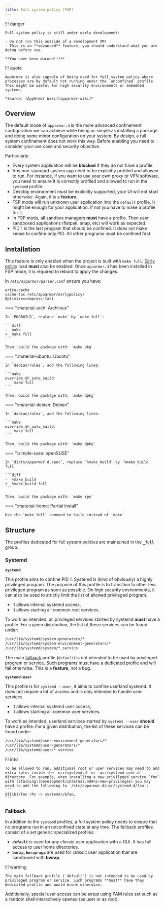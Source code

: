 ```yaml
---
title: Full system policy (FSP)
---
```


!!! danger

    Full system policy is still under early development:
    
    - Do not run this outside of a development VM! 
    - This is an **advanced** feature, you should understand what you are doing before use.

    **You have been warned!!!**

!!! quote

    AppArmor is also capable of being used for full system policy where processes are by default not running under the `unconfined` profile. This might be useful for high security environments or embedded systems.

    *Source: [AppArmor Wiki][apparmor-wiki]*


## Overview

The default mode of `apparmor.d` is the more advanced confinement configuration we can achieve while being as simple as installing a package and doing some minor configuration on your system. By design, a full system confinement does not work this way. Before enabling you need to consider your use case and security objective.

Particularly:

- Every system application will be **blocked** if they do not have a profile.
- Any non-standard system app need to be explicitly profiled and allowed to run. For instance, if you want to use your own proxy or VPN software, you need to ensure it is correctly profiled and allowed to run in the `systemd` profile.
- Desktop environment must be explicitly supported, your UI will not start otherwise. Again, it is a **feature**.
- FSP mode will run unknown user application into the `default` profile. It might be enough for your application. If not you have to make a profile for it.
- In FSP mode, all sandbox managers **must** have a profile. Then user sandboxed applications (flatpak, snap, etc) will work as expected.
- PID 1 is the last program that should be confined. It does not make sense to confine only PID. All other programs must be confined first.



## Installation


This feature is only enabled when the project is built with `make full`. [Early policy](https://gitlab.com/apparmor/apparmor/-/wikis/AppArmorInSystemd#early-policy-loads) load **must** also be enabled. Once `apparmor.d` has been installed in FSP mode, it is required to reboot to apply the changes.

In `/etc/apparmor/parser.conf` ensure you have:
```
write-cache
cache-loc /etc/apparmor/earlypolicy/
Optimize=compress-fast
```

=== ":material-arch: Archlinux"

    In `PKGBUILD`, replace `make` by `make full`:

    ```diff
    -  make
    +  make full
    ```

    Then, build the package with: `make pkg`

=== ":material-ubuntu: Ubuntu"

    In `debian/rules`, add the following lines:

    ```make
    override_dh_auto_build:
        make full
    ```

    Then, build the package with: `make dpkg`

=== ":material-debian: Debian"
    
    In `debian/rules`, add the following lines:

    ```make
    override_dh_auto_build:
        make full
    ```

    Then, build the package with: `make dpkg`

=== ":simple-suse: openSUSE"

    In `dists/apparmor.d.spec`, replace `%make_build` by `%make_build full`

    ```diff
    -  %make_build
    +  %make_build full
    ```

    Then, build the package with: `make rpm`

=== ":material-home: Partial Install"

    Use the `make full` command to build instead of `make`


## Structure

The profiles dedicated for full system policies are maintained in the **[`_full`][full]** group.

### Systemd

**`systemd`**

This profile aims to confine PID 1. Systemd is (kind of obviously) a highly privileged program. The purpose of this profile is to transition to other less privileged program as soon as possible. On high security environments, it can also be used to strictly limit the list of allowed privileged program.

- It allows internal systemd access,
- It allows starting all common root services.

To work as intended, all privileged services started by systemd **must** have a profile. For a given distribution, the list of these services can be found under:
```sh
/usr/lib/systemd/system-generators/*
/usr/lib/systemd/system-environment-generators/*
/usr/lib/systemd/system/*.service
```

The main [fallback](#fallback) profile (`default`) is not intended to be used by privileged program or service. Such programs must have a dedicated profile and will fail otherwise. This is a **feature**, not a bug.

**`systemd-user`**

This profile is for `systemd --user`, it aims to confine userland systemd. It does not require a lot of access and is only intended to handle user services.

- It allows internal systemd user access,
- It allows starting all common user services.

To work as intended, userland services started by `systemd --user` **should** have a profile. For a given distribution, the list of these services can be found under:

```sh
/usr/lib/systemd/user-environment-generators/*
/usr/lib/systemd/user-generators/*
/usr/lib/systemd/user/*.service
```

!!! info

    To be allowed to run, additional root or user services may need to add extra rules inside the `usr/systemd.d` or `usr/systemd-user.d` directory. For example, when installing a new privileged service `foo` with [stacking](development/internal.md#no-new-privileges) you may need to add the following to `/etc/apparmor.d/usr/systemd.d/foo`:
    ```
    @{lib}/foo rPx -> systemd//&foo,
    ```

### Fallback

In addition to the `systemd` profiles, a full system policy needs to ensure that no programs run in an unconfined state at any time. The fallback profiles consist of a set generic specialized profiles:

- **`default`** is used for any *classic* user application with a GUI. It has full access to user home directories.
- **`bwrap`, `bwrap-app`** are used for *classic* user application that are sandboxed with **bwrap**.

!!! warning

    The main fallback profile (`default`) is not intended to be used by privileged program or service. Such programs **must** have they dedicated profile and would break otherwise.

Additionally, special user access can be setup using PAM rules set such as a random shell interactively opened (as user or as root). 

[apparmor-wiki]: https://gitlab.com/apparmor/apparmor/-/wikis/FullSystemPolicy
[full]: https://github.com/roddhjav/apparmor.d/blob/main/apparmor.d/groups/_full
